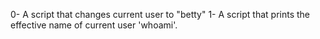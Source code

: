 0- A script that changes current user to "betty"
1- A script that prints the effective name of current user 'whoami'.
